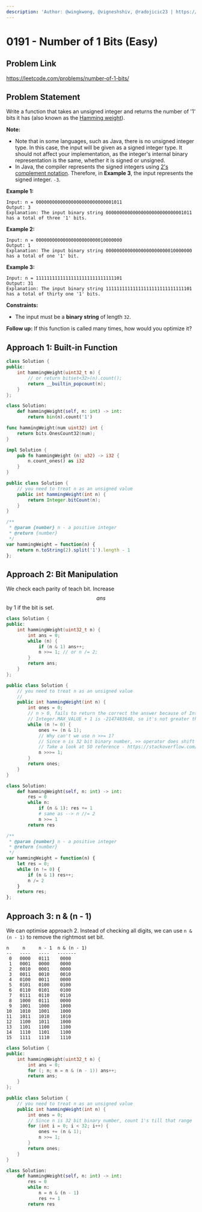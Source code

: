 ```yaml
---
description: 'Author: @wingkwong, @vigneshshiv, @radojicic23 | https://leetcode.com/problems/number-of-1-bits/'
---
```


# 0191 - Number of 1 Bits (Easy)

## Problem Link

https://leetcode.com/problems/number-of-1-bits/

## Problem Statement

Write a function that takes an unsigned integer and returns the number of '1' bits it has (also known as the [Hamming weight](http://en.wikipedia.org/wiki/Hamming_weight)).

**Note:**

* Note that in some languages, such as Java, there is no unsigned integer type. In this case, the input will be given as a signed integer type. It should not affect your implementation, as the integer's internal binary representation is the same, whether it is signed or unsigned.
* In Java, the compiler represents the signed integers using [2's complement notation](https://en.wikipedia.org/wiki/Two's_complement). Therefore, in **Example 3**, the input represents the signed integer. `-3`.

**Example 1:**

```
Input: n = 00000000000000000000000000001011
Output: 3
Explanation: The input binary string 00000000000000000000000000001011 has a total of three '1' bits.
```

**Example 2:**

```
Input: n = 00000000000000000000000010000000
Output: 1
Explanation: The input binary string 00000000000000000000000010000000 has a total of one '1' bit.
```

**Example 3:**

```
Input: n = 11111111111111111111111111111101
Output: 31
Explanation: The input binary string 11111111111111111111111111111101 has a total of thirty one '1' bits. 
```

**Constraints:**

* The input must be a **binary string** of length `32`.

**Follow up:** If this function is called many times, how would you optimize it?

## Approach 1: Built-in Function

<Tabs>
<TabItem value="cpp" label="C++">
<SolutionAuthor name="@wingkwong"/>

```cpp
class Solution {
public:
    int hammingWeight(uint32_t n) {
        // or return bitset<32>(n).count();
        return __builtin_popcount(n);
    }
};
```

</TabItem>

<TabItem value="py" label="Python">
<SolutionAuthor name="@wingkwong"/>

```py
class Solution:
    def hammingWeight(self, n: int) -> int:
        return bin(n).count('1')
```

</TabItem>

<TabItem value="go" label="Go">
<SolutionAuthor name="@wingkwong"/>

```go
func hammingWeight(num uint32) int {
    return bits.OnesCount32(num);
}
```
</TabItem>

<TabItem value="rs" label="Rust">
<SolutionAuthor name="@wingkwong"/>

```rs
impl Solution {
    pub fn hammingWeight (n: u32) -> i32 {
        n.count_ones() as i32
    }
}
```

</TabItem>

<TabItem value="java" label="Java">
<SolutionAuthor name="@vigneshshiv"/>

```java
public class Solution {
    // you need to treat n as an unsigned value
    public int hammingWeight(int n) {
        return Integer.bitCount(n);
    }
}
```

</TabItem>

<TabItem value="javascript" label="JavaScript">
<SolutionAuthor name="@radojicic23"/>

```javascript
/**
 * @param {number} n - a positive integer
 * @return {number}
 */
var hammingWeight = function(n) {
    return n.toString(2).split('1').length - 1
};
```

</TabItem>
</Tabs>

## Approach 2: Bit Manipulation

We check each parity of teach bit. Increase $$ans$$ by 1 if the bit is set.

<Tabs>
<TabItem value="cpp" label="C++">
<SolutionAuthor name="@wingkwong"/>

```cpp
class Solution {
public:
    int hammingWeight(uint32_t n) {
        int ans = 0;
        while (n) {
            if (n & 1) ans++;
            n >>= 1; // or n /= 2;
        }
        return ans;
    }
};
```

</TabItem>

<TabItem value="java" label="Java">
<SolutionAuthor name="@vigneshshiv"/>

```java
public class Solution {
    // you need to treat n as an unsigned value
    // 
    public int hammingWeight(int n) {
        int ones = 0;
        // n > 0, fails to return the correct the answer because of Integer MAX_VALUE. 
        // Integer.MAX_VALUE + 1 is -2147483648, so it's not greater than 0, so n will not enter into loop
        while (n != 0) {
            ones += (n & 1);
            // Why can't we use n >>= 1?
            // Since n is 32 bit binary number, >> operator does shift by keeping signed bit position same as before
            // Take a look at SO reference - https://stackoverflow.com/questions/2811319/difference-between-and
            n >>>= 1;
        }
        return ones;
    }
}
```

</TabItem>

<TabItem value="python" label="Python">
<SolutionAuthor name="@radojicic23"/>

```python
class Solution:
    def hammingWeight(self, n: int) -> int:
        res = 0
        while n:
            if (n & 1): res += 1
            # same as --> n //= 2
            n >>= 1
        return res 
```

</TabItem>

<TabItem value="javascript" label="JavaScript">
<SolutionAuthor name="@radojicic23"/>

```javascript
/**
 * @param {number} n - a positive integer
 * @return {number}
 */
var hammingWeight = function(n) {
    let res = 0;
    while (n != 0) {
        if (n & 1) res++;
        n /= 2
    }
    return res;
};
```

</TabItem>
</Tabs>

## Approach 3: n & (n - 1)

We can optimise approach 2. Instead of checking all digits, we can use `n & (n - 1)` to remove the rightmost set bit.

```
n     n     n - 1  n & (n - 1)
--   ----   ----   -------
 0   0000   0111    0000
 1   0001   0000    0000
 2   0010   0001    0000
 3   0011   0010    0010
 4   0100   0011    0000
 5   0101   0100    0100
 6   0110   0101    0100
 7   0111   0110    0110
 8   1000   0111    0000 
 9   1001   1000    1000
10   1010   1001    1000
11   1011   1010    1010
12   1100   1011    1000
13   1101   1100    1100
14   1110   1101    1100
15   1111   1110    1110
```

<Tabs>
<TabItem value="cpp" label="C++">
<SolutionAuthor name="@wingkwong"/>

```cpp
class Solution {
public:
    int hammingWeight(uint32_t n) {
        int ans = 0;
        for (; n; n = n & (n - 1)) ans++;
        return ans;
    }
};
```
</TabItem>

<TabItem value="java" label="Java">
<SolutionAuthor name="@vigneshshiv"/>

```java
public class Solution {
    // you need to treat n as an unsigned value
    public int hammingWeight(int n) {
        int ones = 0;
        // Since n is 32 bit binary number, count 1's till that range
        for (int i = 0; i < 32; i++) {
            ones += (n & 1);
            n >>= 1;
        }
        return ones;
    }
}
```
</TabItem>

<TabItem value="python" label="Python">
<SolutionAuthor name="@radojicic23"/>

```python
class Solution:
    def hammingWeight(self, n: int) -> int:
        res = 0        
        while n:
            n = n & (n - 1)
            res += 1
        return res
```

</TabItem>
</Tabs>
